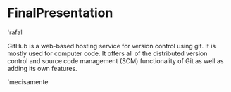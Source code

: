 # FinalPresentation
<html>
<head>
<title>Final Presentation </title>
</head> 'rafal
<body>

  <p> GitHub is a web-based hosting service for version control using git. It is mostly used for computer code. It offers all of the distributed version control and source code management (SCM) functionality of Git as well as adding its own features. </p>'mecisamente



</body>
</html>
